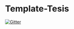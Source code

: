 # Template-Tesis

[![Gitter](https://badges.gitter.im/Template-Latex/Template-Tesis.svg)](https://gitter.im/Template-Latex/Template-Tesis?utm_source=badge&utm_medium=badge&utm_campaign=pr-badge&utm_content=badge)